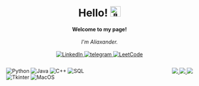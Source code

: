 <h1 align="center">Hello! <img src="https://avatars.githubusercontent.com/u/83663932?v=4" width="28px" alt="👋"></h1>

<p align="center" >
    <b>Welcome to my page!</b><br><br>
    <i>
        I'm Aliaxander.<br>
    </i><br>
    <a href="https://www.linkedin.com/in/%D0%B0%D0%BB%D0%B5%D0%BA%D1%81%D0%B0%D0%BD%D0%B4%D1%80-%D1%81%D0%B0%D1%85%D0%B0%D1%86%D0%BA%D0%B8%D0%B9-2a505a271/">
        <img src="https://img.shields.io/badge/LinkedIn-blue?style=flat-square&logo=linkedin" alt="LinkedIn">
    </a>
    <a href="https://t.me/sanyajo">
        <img src="https://img.shields.io/badge/Email-blue?style=flat-square&logo=gmail&logoColor=white" alt="telegram">
    </a>
    <a href="https://leetcode.com/Sanyajo/">
        <img src="https://img.shields.io/badge/LeetCode-blue?style=flat-square&logo=LeetCode" alt="LeetCode">
    </a>
</p>

<div style="display: flex;">
  <div style="flex: 1; margin-right: 20px;">
    <p align="left">
     <img src="https://img.shields.io/badge/python-black?style=for-the-badge&logo=python" alt="Python">
     <img src="https://img.shields.io/badge/java-black?style=for-the-badge&logo=openjdk" alt="Java">
     <img src="https://img.shields.io/badge/c++-black?style=for-the-badge&logo=cplusplus" alt="C++">
     <img src="https://img.shields.io/badge/sql-black?style=for-the-badge&logo=mysql" alt="SQL">
     <img src="https://img.shields.io/badge/tkinter-black?style=for-the-badge&logo=tkinter" alt="Tkinter">
     <img src="https://img.shields.io/badge/linux-black?style=for-the-badge&logo=MacOs" alt="MacOS">
     </p>

  </div>
  <div style="flex: 1; margin-left: 20px;">
    <p align="right">
      <a href="https://github.com/Sanyajo">
        <img src="https://github-profile-summary-cards.vercel.app/api/cards/profile-details?username=sanyajo&theme=transparent" />
      </a>
      <a href="https://github.com/Sanyajo">
        <img src="https://github-readme-streak-stats.herokuapp.com/?user=sanyajo&hide_border=true&card_width=338&theme=transparent" />
      </a>
      <a href="https://github.com/Sanyajo">
        <img src="http://github-profile-summary-cards.vercel.app/api/cards/stats?username=sanyajo&theme=transparent" />
      </a>
    </p>

  </div>
</div>
